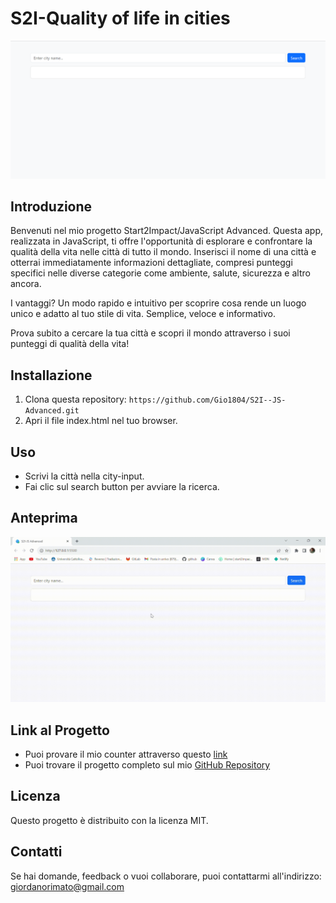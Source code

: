# S2I-Quality of life in cities

![App Screenshot](/src/img/Screenshot.png)

## Introduzione
Benvenuti nel mio progetto Start2Impact/JavaScript Advanced. Questa app, realizzata in JavaScript, ti offre l'opportunità di esplorare e confrontare la qualità della vita nelle città di tutto il mondo. Inserisci il nome di una città e otterrai immediatamente informazioni dettagliate, compresi punteggi specifici nelle diverse categorie come ambiente, salute, sicurezza e altro ancora.

I vantaggi? Un modo rapido e intuitivo per scoprire cosa rende un luogo unico e adatto al tuo stile di vita. Semplice, veloce e informativo.

Prova subito a cercare la tua città e scopri il mondo attraverso i suoi punteggi di qualità della vita!

## Installazione
1. Clona questa repository: `https://github.com/Gio1804/S2I--JS-Advanced.git`
2. Apri il file index.html nel tuo browser.

## Uso
- Scrivi la città nella city-input.
- Fai clic sul search button per avviare la ricerca.

## Anteprima
![Counter App Preview](/src/img/preview.gif)

## Link al Progetto
- Puoi provare il mio counter attraverso questo [link](https://s2i-js-advanced.netlify.app/)
- Puoi trovare il progetto completo sul mio [GitHub Repository](https://github.com/Gio1804/S2I-JS-Advance)

## Licenza
Questo progetto è distribuito con la licenza MIT. 

## Contatti
Se hai domande, feedback o vuoi collaborare, puoi contattarmi all'indirizzo: giordanorimato@gmail.com